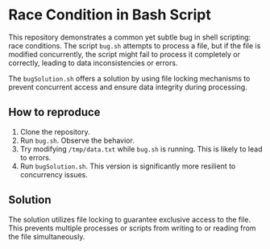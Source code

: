 # Race Condition in Bash Script

This repository demonstrates a common yet subtle bug in shell scripting: race conditions. The script `bug.sh` attempts to process a file, but if the file is modified concurrently, the script might fail to process it completely or correctly, leading to data inconsistencies or errors.

The `bugSolution.sh` offers a solution by using file locking mechanisms to prevent concurrent access and ensure data integrity during processing.

## How to reproduce
1. Clone the repository.
2. Run `bug.sh`. Observe the behavior.
3. Try modifying `/tmp/data.txt` while `bug.sh` is running. This is likely to lead to errors.
4. Run `bugSolution.sh`. This version is significantly more resilient to concurrency issues.

## Solution
The solution utilizes file locking to guarantee exclusive access to the file. This prevents multiple processes or scripts from writing to or reading from the file simultaneously.